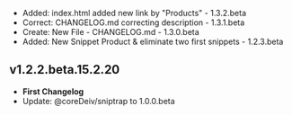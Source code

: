 
- Added: index.html added new link by "Products"              - 1.3.2.beta
- Correct: CHANGELOG.md correcting description                - 1.3.1.beta
- Create: New File - CHANGELOG.md                             - 1.3.0.beta
- Added: New Snippet Product & eliminate two first snippets   - 1.2.3.beta

## v1.2.2.beta.15.2.20
- **First Changelog**
- Update: @coreDeiv/sniptrap to 1.0.0.beta